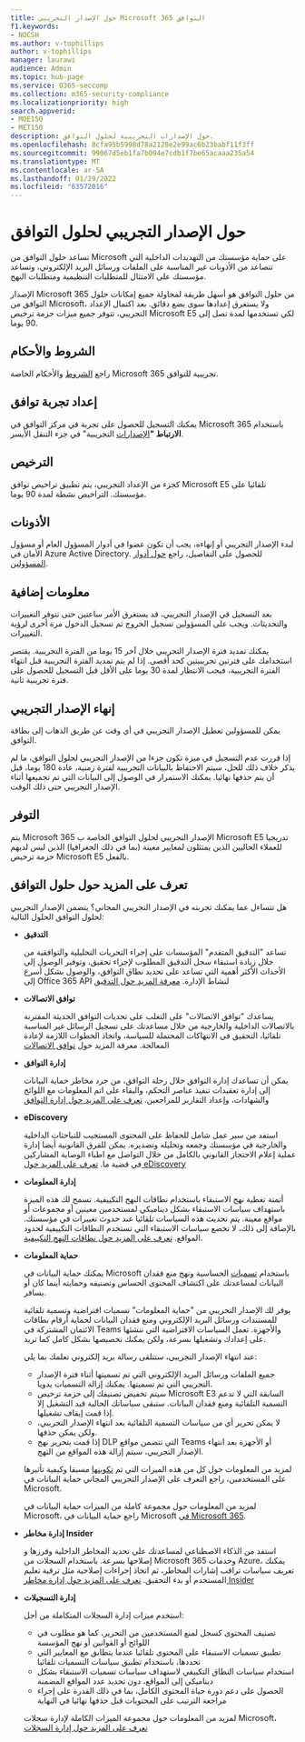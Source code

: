 ```yaml
---
title: حول الإصدار التجريبي Microsoft 365 التوافق
f1.keywords:
- NOCSH
ms.author: v-tophillips
author: v-tophillips
manager: laurawi
audience: Admin
ms.topic: hub-page
ms.service: O365-seccomp
ms.collection: m365-security-compliance
ms.localizationpriority: high
search.appverid:
- MOE150
- MET150
description: حول الإصدارات التجريبية لحلول التوافق.
ms.openlocfilehash: 8cfa95b5998d78a2128e2e99ac6b23babf11f3ff
ms.sourcegitcommit: 99067d5eb1fa7b094e7cdb1f7be65acaaa235a54
ms.translationtype: MT
ms.contentlocale: ar-SA
ms.lasthandoff: 01/29/2022
ms.locfileid: "63572016"
---
```

# <a name="about-the-compliance-solutions-trial"></a>حول الإصدار التجريبي لحلول التوافق

تساعد حلول التوافق من Microsoft على حماية مؤسستك من التهديدات الداخلية التي تتصاعد من الأذونات غير المناسبة على الملفات ورسائل البريد الإلكتروني، وتساعد مؤسستك على الامتثال للمتطلبات التنظيمية ومتطلبات النهج.

الإصدار Microsoft 365 من حلول التوافق هو أسهل طريقة لمحاولة جميع إمكانات حلول التوافق من Microsoft، ولا يستغرق إعدادها سوى بضع دقائق. بعد اكتمال الإعداد التجريبي، تتوفر جميع ميزات حزمة ترخيص Microsoft E5 لكي تستخدمها لمدة تصل إلى 90 يوما.

## <a name="terms-and-conditions"></a>الشروط والأحكام

راجع [الشروط](terms-conditions.md) والأحكام الخاصة Microsoft 365 تجريبية للتوافق.

## <a name="set-up-a-compliance-trial"></a>إعداد تجربة توافق

يمكنك التسجيل للحصول على تجربة في مركز التوافق في Microsoft 365 باستخدام **الارتباط "**[الإصدارات](https://go.microsoft.com/fwlink/p/?linkid=2077149) التجريبية" في جزء التنقل الأيسر.

## <a name="licensing"></a>الترخيص

كجزء من الإعداد التجريبي، يتم تطبيق تراخيص توافق Microsoft E5 تلقائيا على مؤسستك. التراخيص نشطة لمدة 90 يوما.

## <a name="permissions"></a>الأذونات

لبدء الإصدار التجريبي أو إنهاءه، يجب أن تكون عضوا في أدوار المسؤول العام أو مسؤول الأمان في Azure Active Directory. للحصول على التفاصيل، راجع [حول أدوار المسؤولين](../admin/add-users/about-admin-roles.md).

## <a name="additional-information"></a>معلومات إضافية

بعد التسجيل في الإصدار التجريبي، قد يستغرق الأمر ساعتين حتى تتوفر التغييرات والتحديثات. ويجب على المسؤولين تسجيل الخروج ثم تسجيل الدخول مرة أخرى لرؤية التغييرات.

يمكنك تمديد فترة الإصدار التجريبي خلال آخر 15 يوما من الفترة التجريبية. يقتصر استخدامك على فترتين تجريبيتين كحد أقصى. إذا لم يتم تمديد الفترة التجريبية قبل انتهاء الفترة التجريبية، فيجب الانتظار لمدة 30 يوما على الأقل قبل التسجيل للحصول على فترة تجريبية ثانية.

## <a name="ending-the-trial"></a>إنهاء الإصدار التجريبي

يمكن للمسؤولين تعطيل الإصدار التجريبي في أي وقت عن طريق الذهاب إلى بطاقة التوافق.

إذا قررت عدم التسجيل في ميزة تكون جزءا من الإصدار التجريبي لحلول التوافق، ما لم يذكر خلاف ذلك للحل، سيتم الاحتفاظ بالبيانات التجريبية لفترة زمنية، عادة 180 يوما، قبل أن يتم حذفها نهائيا. يمكنك الاستمرار في الوصول إلى البيانات التي تم تجميعها أثناء الإصدار التجريبي حتى ذلك الوقت.

## <a name="availability"></a>التوفر

يتم Microsoft 365 الإصدار التجريبي لحلول التوافق الخاصة ب Microsoft E5 تدريجيا للعملاء الحاليين الذين يمتثلون لمعايير معينة (بما في ذلك الجغرافيا) الذين ليس لديهم حزمة ترخيص Microsoft E5 بالفعل.

## <a name="learn-more-about-compliance-solutions"></a>تعرف على المزيد حول حلول التوافق

هل تتساءل عما يمكنك تجربته في الإصدار التجريبي المجاني؟ يتضمن الإصدار التجريبي لحلول التوافق الحلول التالية:

- **التدقيق**

  تساعد "التدقيق المتقدم" المؤسسات على إجراء التحريات التحليلية والتوافقية من خلال زيادة استبقاء سجل التدقيق المطلوب لإجراء تحقيق، وتوفير الوصول إلى الأحداث الأكثر أهمية التي تساعد على تحديد نطاق التوافق، والوصول بشكل أسرع إلى Office 365 API لنشاط الإدارة. [معرفة المزيد حول التدقيق](advanced-audit.md)

- **توافق الاتصالات**

  يساعدك "توافق الاتصالات" على التغلب على تحديات التوافق الحديثة المقترنة بالاتصالات الداخلية والخارجية من خلال مساعدتك على تسجيل الرسائل غير المناسبة تلقائيا، التحقيق في الانتهاكات المحتملة للسياسة، واتخاذ الخطوات اللازمة لإعادة المعالجة. معرفة المزيد حول [توافق الاتصالات](communication-compliance.md)

- **إدارة التوافق**

  يمكن أن تساعدك إدارة التوافق خلال رحلة التوافق، من جرد مخاطر حماية البيانات إلى إدارة تعقيدات تنفيذ عناصر التحكم، والبقاء على اتم المعلومات مع اللوائح والشهادات، وإعداد التقارير للمراجعين. [تعرف على المزيد حول إدارة التوافق](compliance-manager.md)

- **eDiscovery**

  استفد من سير عمل شامل للحفاظ على المحتوى المستجيب للتباحثات الداخلية والخارجية في مؤسستك وجمعه وتحليله وتصديره. يمكن للفرق القانونية أيضا إدارة عملية إعلام الاحتجاز القانوني بالكامل من خلال التواصل مع اطباء الوصاية المشاركين في قضية ما. [تعرف على المزيد حول eDiscovery](ediscovery.md)

- **إدارة المعلومات**

  أتمتة تغطية نهج الاستبقاء باستخدام نطاقات النهج التكييفية. تسمح لك هذه الميزة باستهداف سياسات الاستبقاء بشكل ديناميكي لمستخدمين معينين أو مجموعات أو مواقع معينة. يتم تحديث هذه السياسات تلقائيا عند حدوث تغييرات في مؤسستك. بالإضافة إلى ذلك، لا تخضع سياسات الاستبقاء التي تستخدم النطاقات التكييفية لحدود المواقع. [تعرف على المزيد حول نطاقات النهج التكييفية](create-retention-policies.md).

- **حماية المعلومات**

  يمكنك حماية البيانات في Microsoft باستخدام [تسميات](sensitivity-labels.md) الحساسية ونهج منع فقدان [](dlp-learn-about-dlp.md) البيانات لمساعدتك على اكتشاف المحتوى الحساس وتصنيفه وحمايته أينما كان أو يسافر.

  يوفر لك الإصدار التجريبي من "حماية المعلومات" تسميات افتراضية وتسمية تلقائية للمستندات ورسائل البريد الإلكتروني ومنع فقدان البيانات لحماية أرقام بطاقات الائتمان المشتركة في Teams والأجهزة. تعمل السياسات الافتراضية التي ننشئها على إعدادك وتشغيلها بسرعة، ولكن يمكنك تخصيصها بشكل كامل كما تريد.

    عند انتهاء الإصدار التجريبي، ستتلقى رسالة بريد إلكتروني تعلمك بما يلي:

  - جميع الملفات ورسائل البريد الإلكتروني التي تم تسميتها أثناء فترة الإصدار التجريبي التي تم تسميتها. يمكنك إزالة التسميات يدويا.
  - سيتم تخفيض تصنيفك إلى حزمة ترخيص Microsoft E3 السابقة التي لا تدعم التسمية التلقائية ومنع فقدان البيانات. ستبقى سياساتك الحالية قيد التشغيل إلا إذا قمت إيقاف تشغيلها.
  - لا يمكن تحرير أي من سياسات التسمية التلقائية بعد انتهاء الإصدار التجريبي، ولكن يمكن حذفها.
  - إذا قمت بتحرير نهج DLP التي تتضمن مواقع Teams أو الأجهزة بعد انتهاء الإصدار التجريبي، سيتم إزالة هذه المواقع من النهج.

  لمزيد من المعلومات حول كل من هذه الميزات التي تم [تكوينها](mip-easy-trials.md) مسبقا وكيفية تأثيرها على المستخدمين، راجع التعرف على الإصدار التجريبي المجاني حماية البيانات في Microsoft.

  لمزيد من المعلومات حول مجموعة كاملة من الميزات حماية البيانات في Microsoft، راجع حماية البيانات في Microsoft [في Microsoft 365](information-protection.md).

- **إدارة مخاطر Insider**

  استفد من الذكاء الاصطناعي لمساعدتك على تحديد المخاطر الداخلية وفرزها و إصلاحها بسرعة. باستخدام السجلات من Microsoft 365 وخدمات Azure، يمكنك تعريف سياسات تراقب إشارات المخاطر، ثم اتخاذ إجراءات إصلاحية مثل ترقية تعليم المستخدم أو بدء التحقيق. [تعرف على المزيد حول إدارة مخاطر Insider](insider-risk-management-solution-overview.md)

<!--
- **privacy management**

    Privacy management helps your organization understand and manage the personal data in your Microsoft 365 environment, remediate potential privacy risks, and fulfill subject rights requests. [Learn more](/privacy/solutions/privacymanagement/privacy-management)
-->

- **إدارة التسجيلات**

  استخدم ميزات إدارة السجلات المتكاملة من أجل:
  - تصنيف المحتوى كسجل لمنع المستخدمين من التحرير، كما هو مطلوب في اللوائح أو القوانين أو نهج المؤسسة
  - تطبيق تسميات الاستبقاء على المحتوى تلقائيا عندما يتطابق مع المعايير التي تحددها، باستخدام تطبيق سياسات التسميات تلقائيا
  - استخدام سياسات النطاق التكييفي لاستهداف سياسات تسميات الاستبقاء بشكل ديناميكي إلى المواقع، دون تحديد عدد المواقع المضمنة
  - الحصول على دعم دورة حياة المحتوى الكامل، بما في ذلك القدرة على إجراء مراجعة الترتيب على المحتويات قبل حذفها نهائيا في النهاية

  لمزيد من المعلومات حول مجموعة الميزات الكاملة لإدارة سجلات Microsoft، [تعرف على المزيد حول إدارة السجلات](records-management.md)
